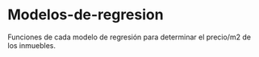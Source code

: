 # Modelos-de-regresion
Funciones de cada modelo de regresión para determinar el precio/m2 de los inmuebles.
